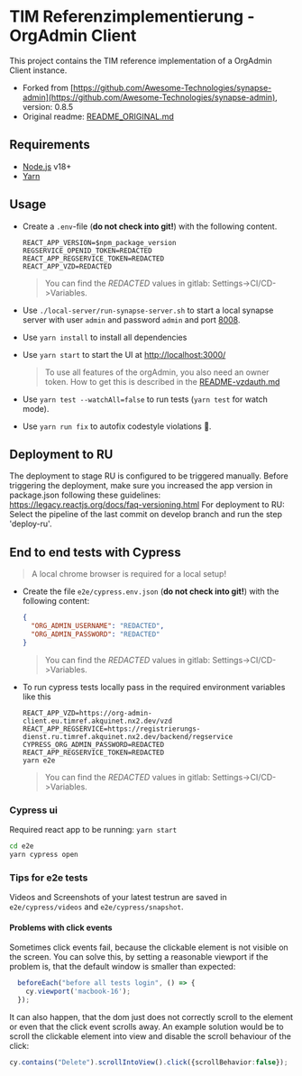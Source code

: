 # TIM Referenzimplementierung - OrgAdmin Client
This project contains the TIM reference implementation of a OrgAdmin Client instance.

* Forked from [https://github.com/Awesome-Technologies/synapse-admin](https://github.com/Awesome-Technologies/synapse-admin), version: 0.8.5
* Original readme: [README_ORIGINAL.md](README_ORIGINAL.md)

## Requirements

* [Node.js](https://nodejs.org/) v18+
* [Yarn](https://yarnpkg.com/)

## Usage

* Create a `.env`-file (**do not check into git!**) with the following content.
    ```text
    REACT_APP_VERSION=$npm_package_version
    REGSERVICE_OPENID_TOKEN=REDACTED
    REACT_APP_REGSERVICE_TOKEN=REDACTED
    REACT_APP_VZD=REDACTED
    ```
  > You can find the _REDACTED_ values in gitlab: Settings->CI/CD->Variables.

* Use `./local-server/run-synapse-server.sh` to start a local synapse server with user `admin` and password `admin` and port [8008](http://localhost:8008).

* Use `yarn install` to install all dependencies

* Use `yarn start` to start the UI at [http://localhost:3000/](http://localhost:3000/)

  > To use all features of the orgAdmin, you also need an owner token. How to get this is described in the [README-vzdauth.md](README-vzdauth.md)

* Use `yarn test --watchAll=false` to run tests (`yarn test` for watch mode).

* Use `yarn run fix` to autofix codestyle violations 🤞.


## Deployment to RU
The deployment to stage RU is configured to be triggered manually.
Before triggering the deployment, make sure you increased the app version in package.json
following these guidelines: https://legacy.reactjs.org/docs/faq-versioning.html
For deployment to RU: Select the pipeline of the last commit on develop branch and run the step 'deploy-ru'.


## End to end tests with Cypress

> A local chrome browser is required for a local setup!

* Create the file `e2e/cypress.env.json` (**do not check into git!**) with the following content:

  ```json
  {
    "ORG_ADMIN_USERNAME": "REDACTED",
    "ORG_ADMIN_PASSWORD": "REDACTED"
  }
  ```
  > You can find the _REDACTED_ values in gitlab: Settings->CI/CD->Variables.

* To run cypress tests locally pass in the required environment variables like this

  ```shell
  REACT_APP_VZD=https://org-admin-client.eu.timref.akquinet.nx2.dev/vzd 
  REACT_APP_REGSERVICE=https://registrierungs-dienst.ru.timref.akquinet.nx2.dev/backend/regservice 
  CYPRESS_ORG_ADMIN_PASSWORD=REDACTED 
  REACT_APP_REGSERVICE_TOKEN=REDACTED 
  yarn e2e
  ```

  > You can find the _REDACTED_ values in gitlab: Settings->CI/CD->Variables.


### Cypress ui
Required react app to be running: `yarn start`

```bash
cd e2e
yarn cypress open
```

### Tips for e2e tests
Videos and Screenshots of your latest testrun are saved in `e2e/cypress/videos` and `e2e/cypress/snapshot`.

#### Problems with click events
Sometimes click events fail, because the clickable element is not visible on the screen.
You can solve this, by setting a reasonable viewport if the problem is, that the default window is smaller than expected:
```ts
  beforeEach("before all tests login", () => {
    cy.viewport('macbook-16');
  });
```
It can also happen, that the dom just does not correctly scroll to the element or even that the click event scrolls away.
An example solution would be to scroll the clickable element into view and disable the scroll behaviour of the click:
```ts
cy.contains("Delete").scrollIntoView().click({scrollBehavior:false});
```
